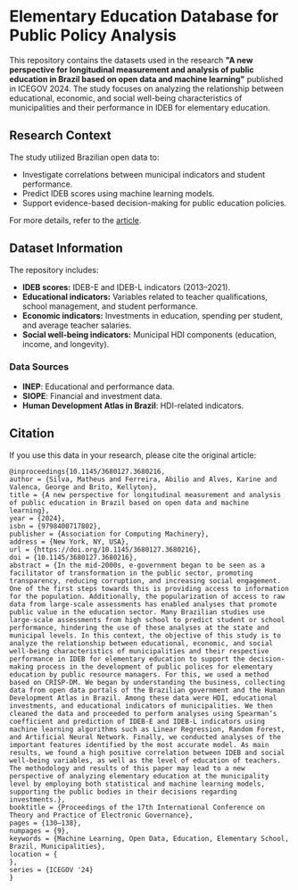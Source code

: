 # Elementary Education Database for Public Policy Analysis

This repository contains the datasets used in the research **"A new perspective for longitudinal measurement and analysis of public education in Brazil based on open data and machine learning"** published in ICEGOV 2024. The study focuses on analyzing the relationship between educational, economic, and social well-being characteristics of municipalities and their performance in IDEB for elementary education.

## Research Context

The study utilized Brazilian open data to:
- Investigate correlations between municipal indicators and student performance.
- Predict IDEB scores using machine learning models.
- Support evidence-based decision-making for public education policies.

For more details, refer to the [article](https://dl.acm.org/doi/10.1145/3680127.3680216).

## Dataset Information

The repository includes:
- **IDEB scores:** IDEB-E and IDEB-L indicators (2013–2021).
- **Educational indicators:** Variables related to teacher qualifications, school management, and student performance.
- **Economic indicators:** Investments in education, spending per student, and average teacher salaries.
- **Social well-being indicators:** Municipal HDI components (education, income, and longevity).

### Data Sources

- **INEP**: Educational and performance data.
- **SIOPE**: Financial and investment data.
- **Human Development Atlas in Brazil**: HDI-related indicators.

## Citation

If you use this data in your research, please cite the original article:

```
@inproceedings{10.1145/3680127.3680216,
author = {Silva, Matheus and Ferreira, Abilio and Alves, Karine and Valenca, George and Brito, Kellyton},
title = {A new perspective for longitudinal measurement and analysis of public education in Brazil based on open data and machine learning},
year = {2024},
isbn = {9798400717802},
publisher = {Association for Computing Machinery},
address = {New York, NY, USA},
url = {https://doi.org/10.1145/3680127.3680216},
doi = {10.1145/3680127.3680216},
abstract = {In the mid-2000s, e-government began to be seen as a facilitator of transformation in the public sector, promoting transparency, reducing corruption, and increasing social engagement. One of the first steps towards this is providing access to information for the population. Additionally, the popularization of access to raw data from large-scale assessments has enabled analyses that promote public value in the education sector. Many Brazilian studies use large-scale assessments from high school to predict student or school performance, hindering the use of these analyses at the state and municipal levels. In this context, the objective of this study is to analyze the relationship between educational, economic, and social well-being characteristics of municipalities and their respective performance in IDEB for elementary education to support the decision-making process in the development of public polices for elementary education by public resource managers. For this, we used a method based on CRISP-DM. We began by understanding the business, collecting data from open data portals of the Brazilian government and the Human Development Atlas in Brazil. Among these data were HDI, educational investments, and educational indicators of municipalities. We then cleaned the data and proceeded to perform analyses using Spearman’s coefficient and prediction of IDEB-E and IDEB-L indicators using machine learning algorithms such as Linear Regression, Random Forest, and Artificial Neural Network. Finally, we conducted analyses of the important features identified by the most accurate model. As main results, we found a high positive correlation between IDEB and social well-being variables, as well as the level of education of teachers. The methodology and results of this paper may lead to a new perspective of analyzing elementary education at the municipality level by employing both statistical and machine learning models, supporting the public bodies in their decisions regarding investments.},
booktitle = {Proceedings of the 17th International Conference on Theory and Practice of Electronic Governance},
pages = {130–138},
numpages = {9},
keywords = {Machine Learning, Open Data, Education, Elementary School, Brazil, Municipalities},
location = {
},
series = {ICEGOV '24}
}
```
